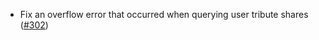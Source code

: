- Fix an overflow error that occurred when querying user tribute shares
  ([\#302](https://github.com/informalsystems/hydro/pull/302))